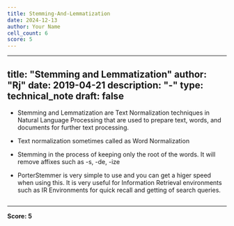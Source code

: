 ```yaml
---
title: Stemming-And-Lemmatization
date: 2024-12-13
author: Your Name
cell_count: 6
score: 5
---
```


---
title: "Stemming and Lemmatization"
author: "Rj"
date: 2019-04-21
description: "-"
type: technical_note
draft: false
---
* Stemming and Lemmatization are Text Normalization techniques in Natural Language Processing that are used to prepare text, words, and documents for further text processing.

* Text normalization sometimes called as Word Normalization

* Stemming in the process of keeping only the root of the words. It will remove affixes such as -s, -de, -ize

* PorterStemmer is very simple to use and you can get a higer speed when using this. It is very useful for Information Retrieval environments such as IR Environments for quick recall and getting of search queries.


```python

```


---
**Score: 5**